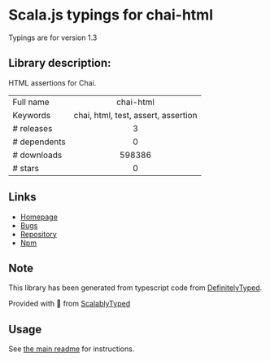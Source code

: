 
# Scala.js typings for chai-html

Typings are for version 1.3

## Library description:
HTML assertions for Chai.

|                    |                 |
| ------------------ | :-------------: |
| Full name          | chai-html |
| Keywords           | chai, html, test, assert, assertion |
| # releases         | 3 |
| # dependents       | 0 |
| # downloads        | 598386 |
| # stars            | 0 |

## Links
- [Homepage](https://github.com/i-like-robots/chai-html)
- [Bugs](https://github.com/i-like-robots/chai-html/issues)
- [Repository](https://github.com/i-like-robots/chai-html)
- [Npm](https://www.npmjs.com/package/chai-html)
    


## Note
This library has been generated from typescript code from [DefinitelyTyped](https://definitelytyped.org).

Provided with :purple_heart: from [ScalablyTyped](https://github.com/oyvindberg/ScalablyTyped)

## Usage
See [the main readme](../../readme.md) for instructions.


